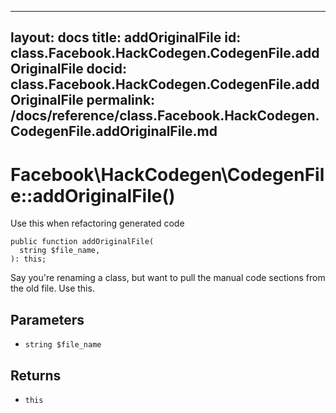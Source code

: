 
***

layout: docs
title: addOriginalFile
id: class.Facebook.HackCodegen.CodegenFile.addOriginalFile
docid: class.Facebook.HackCodegen.CodegenFile.addOriginalFile
permalink: /docs/reference/class.Facebook.HackCodegen.CodegenFile.addOriginalFile.md
---







# Facebook\\HackCodegen\\CodegenFile::addOriginalFile()




Use this when refactoring generated code




``` Hack
public function addOriginalFile(
  string $file_name,
): this;
```




Say you're renaming a class, but
want to pull the manual code sections from the old file.  Use this.




## Parameters




* ` string $file_name `




## Returns




- ` this `